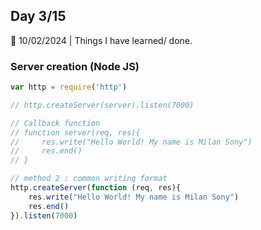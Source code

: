 ## Day 3/15

📅 10/02/2024 | Things I have learned/ done.

### Server creation (Node JS)

```js
var http = require('http')

// http.createServer(server).listen(7000)

// Callback function
// function server(req, res){
//     res.write("Hello World! My name is Milan Sony")
//     res.end()
// }

// method 2 : common writing format
http.createServer(function (req, res){
    res.write("Hello World! My name is Milan Sony")
    res.end()
}).listen(7000)
```